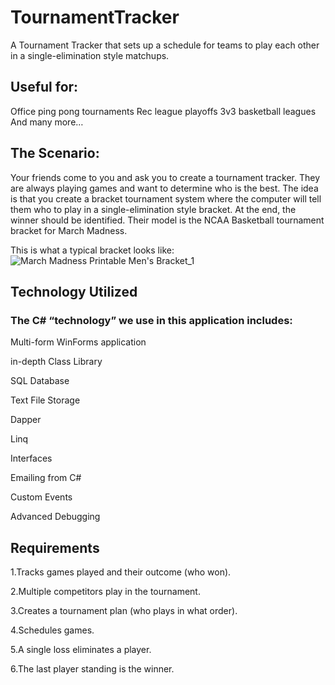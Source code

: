 # TournamentTracker

A Tournament Tracker that sets up a schedule for teams to play each other in a single-elimination style matchups.

## Useful for:

Office ping pong tournaments
Rec league playoffs
3v3 basketball leagues
And many more…

## The Scenario:

Your friends come to you and ask you to create a tournament tracker. They are always playing games and want to determine who is the best. The idea is that you create a bracket tournament system where the computer will tell them who to play in a single-elimination style bracket. At the end, the winner should be identified. Their model is the NCAA Basketball tournament bracket for March Madness.

This is what a typical bracket looks like:
![March Madness Printable Men's Bracket_1](https://user-images.githubusercontent.com/87620436/231030890-251fee74-a8b7-45b3-bb69-4018974d7456.jpg)

## Technology Utilized

### The C# “technology” we use in this application includes:

Multi-form WinForms application

in-depth Class Library

SQL Database

Text File Storage

Dapper

Linq

Interfaces

Emailing from C#

Custom Events

Advanced Debugging

## Requirements

1.Tracks games played and their outcome (who won).

2.Multiple competitors play in the tournament.

3.Creates a tournament plan (who plays in what order).

4.Schedules games.

5.A single loss eliminates a player.

6.The last player standing is the winner.







